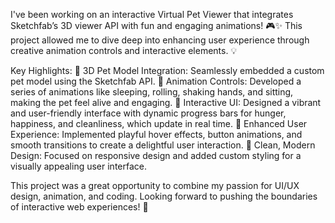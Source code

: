 I've been working on an interactive Virtual Pet Viewer that integrates Sketchfab’s 3D viewer API with fun and engaging animations! 🎮✨ This project allowed me to dive deep into enhancing user experience through creative animation controls and interactive elements. 💡

Key Highlights:
🔸 3D Pet Model Integration: Seamlessly embedded a custom pet model using the Sketchfab API. 
🔸 Animation Controls: Developed a series of animations like sleeping, rolling, shaking hands, and sitting, making the pet feel alive and engaging. 
🔸 Interactive UI: Designed a vibrant and user-friendly interface with dynamic progress bars for hunger, happiness, and cleanliness, which update in real time. 
🔸 Enhanced User Experience: Implemented playful hover effects, button animations, and smooth transitions to create a delightful user interaction. 
🔸 Clean, Modern Design: Focused on responsive design and added custom styling for a visually appealing user interface. 

This project was a great opportunity to combine my passion for UI/UX design, animation, and coding. Looking forward to pushing the boundaries of interactive web experiences! 🌟
